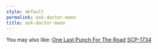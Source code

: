 ```yaml
---
style: default
permalink: ask-doctor-mann
title: ask-doctor-mann
---
```

You may also like:
[One Last Punch For The Road](http://scp-wiki.net/one-last-punch-for-the-road)
[SCP-1734](http://scp-wiki.net/scp-1734)